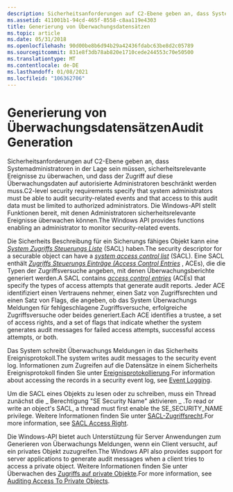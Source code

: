 ```yaml
---
description: Sicherheitsanforderungen auf C2-Ebene geben an, dass Systemadministratoren in der Lage sein müssen, sicherheitsrelevante Ereignisse zu überwachen, und dass der Zugriff auf diese Überwachungsdaten auf autorisierte Administratoren beschränkt werden muss.
ms.assetid: 411001b1-94cd-465f-8558-c8aa119e4303
title: Generierung von Überwachungsdatensätzen
ms.topic: article
ms.date: 05/31/2018
ms.openlocfilehash: 90d00be8b6d94b29a42436fdabc63be8d2c05789
ms.sourcegitcommit: 831e8f3db78ab820e1710cede244553c70e50500
ms.translationtype: MT
ms.contentlocale: de-DE
ms.lasthandoff: 01/08/2021
ms.locfileid: "106362706"
---
```

# <a name="audit-generation"></a><span data-ttu-id="5a429-103">Generierung von Überwachungsdatensätzen</span><span class="sxs-lookup"><span data-stu-id="5a429-103">Audit Generation</span></span>

<span data-ttu-id="5a429-104">Sicherheitsanforderungen auf C2-Ebene geben an, dass Systemadministratoren in der Lage sein müssen, sicherheitsrelevante Ereignisse zu überwachen, und dass der Zugriff auf diese Überwachungsdaten auf autorisierte Administratoren beschränkt werden muss.</span><span class="sxs-lookup"><span data-stu-id="5a429-104">C2-level security requirements specify that system administrators must be able to audit security-related events and that access to this audit data must be limited to authorized administrators.</span></span> <span data-ttu-id="5a429-105">Die Windows-API stellt Funktionen bereit, mit denen Administratoren sicherheitsrelevante Ereignisse überwachen können.</span><span class="sxs-lookup"><span data-stu-id="5a429-105">The Windows API provides functions enabling an administrator to monitor security-related events.</span></span>

<span data-ttu-id="5a429-106">Die Sicherheits Beschreibung für ein Sicherungs fähiges Objekt kann eine [*System Zugriffs Steuerungs Liste*](/windows/desktop/SecGloss/s-gly) (SACL) haben.</span><span class="sxs-lookup"><span data-stu-id="5a429-106">The security descriptor for a securable object can have a [*system access control list*](/windows/desktop/SecGloss/s-gly) (SACL).</span></span> <span data-ttu-id="5a429-107">Eine SACL enthält [*Zugriffs Steuerungs Einträge (Access Control Entries*](/windows/desktop/SecGloss/a-gly) , ACEs), die die Typen der Zugriffsversuche angeben, mit denen Überwachungsberichte generiert werden.</span><span class="sxs-lookup"><span data-stu-id="5a429-107">A SACL contains [*access control entries*](/windows/desktop/SecGloss/a-gly) (ACEs) that specify the types of access attempts that generate audit reports.</span></span> <span data-ttu-id="5a429-108">Jeder ACE identifiziert einen Vertrauens nehmer, einen Satz von Zugriffsrechten und einen Satz von Flags, die angeben, ob das System Überwachungs Meldungen für fehlgeschlagene Zugriffsversuche, erfolgreiche Zugriffsversuche oder beides generiert.</span><span class="sxs-lookup"><span data-stu-id="5a429-108">Each ACE identifies a trustee, a set of access rights, and a set of flags that indicate whether the system generates audit messages for failed access attempts, successful access attempts, or both.</span></span>

<span data-ttu-id="5a429-109">Das System schreibt Überwachungs Meldungen in das Sicherheits Ereignisprotokoll.</span><span class="sxs-lookup"><span data-stu-id="5a429-109">The system writes audit messages to the security event log.</span></span> <span data-ttu-id="5a429-110">Informationen zum Zugreifen auf die Datensätze in einem Sicherheits Ereignisprotokoll finden Sie unter [Ereignisprotokollierung](/windows/desktop/EventLog/event-logging).</span><span class="sxs-lookup"><span data-stu-id="5a429-110">For information about accessing the records in a security event log, see [Event Logging](/windows/desktop/EventLog/event-logging).</span></span>

<span data-ttu-id="5a429-111">Um die SACL eines Objekts zu lesen oder zu schreiben, muss ein Thread zunächst die \_ Berechtigung "SE Security Name" aktivieren \_ .</span><span class="sxs-lookup"><span data-stu-id="5a429-111">To read or write an object's SACL, a thread must first enable the SE\_SECURITY\_NAME privilege.</span></span> <span data-ttu-id="5a429-112">Weitere Informationen finden Sie unter [SACL-Zugriffsrecht](sacl-access-right.md).</span><span class="sxs-lookup"><span data-stu-id="5a429-112">For more information, see [SACL Access Right](sacl-access-right.md).</span></span>

<span data-ttu-id="5a429-113">Die Windows-API bietet auch Unterstützung für Server Anwendungen zum Generieren von Überwachungs Meldungen, wenn ein Client versucht, auf ein privates Objekt zuzugreifen.</span><span class="sxs-lookup"><span data-stu-id="5a429-113">The Windows API also provides support for server applications to generate audit messages when a client tries to access a private object.</span></span> <span data-ttu-id="5a429-114">Weitere Informationen finden Sie unter Überwachen des [Zugriffs auf private Objekte](auditing-access-to-private-objects.md).</span><span class="sxs-lookup"><span data-stu-id="5a429-114">For more information, see [Auditing Access To Private Objects](auditing-access-to-private-objects.md).</span></span>

 

 
